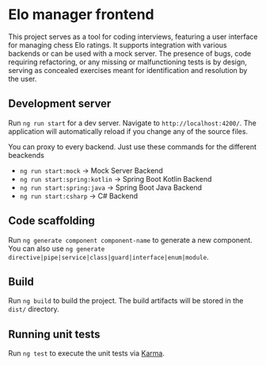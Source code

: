 # Elo manager frontend

This project serves as a tool for coding interviews, featuring a user interface for managing chess Elo ratings. It supports integration with various backends or can be used with a mock server. The presence of bugs, code requiring refactoring, or any missing or malfunctioning tests is by design, serving as concealed exercises meant for identification and resolution by the user.

## Development server

Run `ng run start` for a dev server. Navigate to `http://localhost:4200/`. The application will automatically reload if you change any of the source files.

You can proxy to every backend. Just use these commands for the different beackends
- `ng run start:mock` -> Mock Server Backend
- `ng run start:spring:kotlin` -> Spring Boot Kotlin Backend
- `ng run start:spring:java` -> Spring Boot Java Backend
- `ng run start:csharp` -> C# Backend

## Code scaffolding

Run `ng generate component component-name` to generate a new component. You can also use `ng generate directive|pipe|service|class|guard|interface|enum|module`.

## Build

Run `ng build` to build the project. The build artifacts will be stored in the `dist/` directory.

## Running unit tests

Run `ng test` to execute the unit tests via [Karma](https://karma-runner.github.io).

